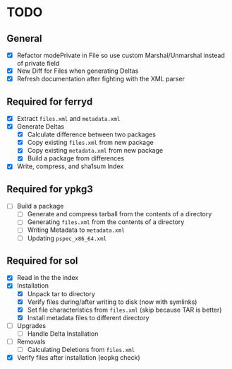 # TODO

## General

 - [x] Refactor modePrivate in File so use custom Marshal/Unmarshal instead of private field
 - [x] New Diff for Files when generating Deltas
 - [x] Refresh documentation after fighting with the XML parser

## Required for ferryd

 - [x] Extract `files.xml` and `metadata.xml`
 - [x] Generate Deltas
    - [x] Calculate difference between two packages
    - [x] Copy existing `files.xml` from new package
    - [x] Copy existing `metadata.xml` from new package
    - [x] Build a package from differences
 - [x] Write, compress, and sha1sum Index

## Required for ypkg3

 - [ ] Build a package
    - [ ] Generate and compress tarball from the contents of a directory
    - [ ] Generating `files.xml` from the contents of a directory
    - [ ] Writing Metadata to `metadata.xml`
    - [ ] Updating `pspec_x86_64.xml`

## Required for sol

 - [x] Read in the the index
 - [x] Installation
    - [x] Unpack tar to directory
    - [x] Verify files during/after writing to disk (now with symlinks)
    - [x] Set file characteristics from `files.xml` (skip because TAR is better)
    - [x] Install metadata files to different directory
 - [ ] Upgrades
    - [ ] Handle Delta Installation
 - [ ] Removals
    - [ ] Calculating Deletions from `files.xml`
 - [x] Verify files after installation (eopkg check)
